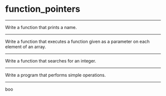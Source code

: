 # function_pointers
*********************************
Write a function that prints a name.
*********************
Write a function that executes a function given as a parameter on each element of an array.
****************************
Write a function that searches for an integer.
*******************************
Write a program that performs simple operations.
**************************
boo